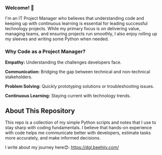 ### Welcome! 👋  
I'm an IT Project Manager who believes that understanding code and keeping up with continuous learning is essential for leading successful technology projects. While my primary focus is on delivering value, managing teams, and ensuring projects run smoothly, I also enjoy rolling up my sleeves and writing some Python when needed.

### Why Code as a Project Manager?
**Empathy:** Understanding the challenges developers face.

**Communication:** Bridging the gap between technical and non-technical stakeholders.

**Problem Solving:** Quickly prototyping solutions or troubleshooting issues.

**Continuous Learning:** Staying current with technology trends.

## About This Repository

This repo is a collection of my simple Python scripts and notes that I use to stay sharp with coding fundamentals. I believe that hands-on experience with code helps me communicate better with developers, estimate tasks more accurately, and make informed decisions.

I write about my journey here😊: https://dgl.beehiiv.com/


